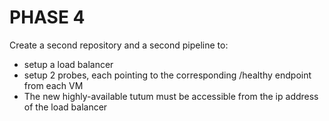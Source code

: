 PHASE 4
=======================================================
Create a second repository and a second pipeline to:
- setup a load balancer
- setup 2 probes, each pointing to the corresponding /healthy endpoint from each VM
- The new highly-available tutum must be accessible from the ip address of the load balancer